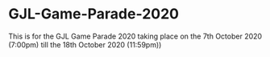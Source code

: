 # GJL-Game-Parade-2020
This is for the GJL Game Parade 2020 taking place on the 7th October 2020 (7:00pm) till the 18th October 2020 (11:59pm))
